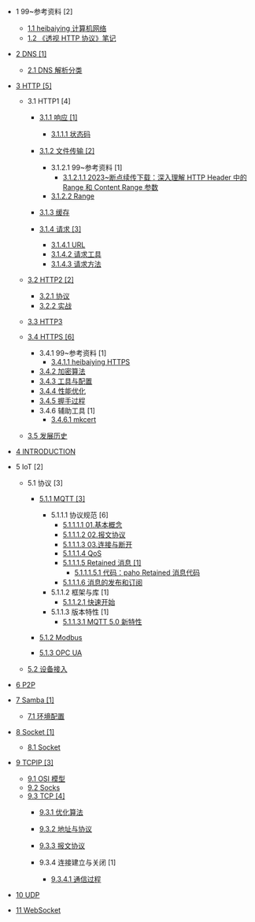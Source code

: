   - 1 99~参考资料 [2]
    - [1.1 heibaiying 计算机网络](/99~参考资料/2020-heibaiying-计算机网络.md)
    - [1.2 《透视 HTTP 协议》笔记](/99~参考资料/《透视%20HTTP%20协议》笔记/README.md)
      
  - [2 DNS [1]](/DNS/README.md)
    - [2.1 DNS 解析分类](/DNS/DNS%20解析分类.md)
  - [3 HTTP [5]](/HTTP/README.md)
    - 3.1 HTTP1 [4]
      - [3.1.1 响应 [1]](/HTTP/HTTP1/响应/README.md)
        - [3.1.1.1 状态码](/HTTP/HTTP1/响应/状态码.md)
      - [3.1.2 文件传输 [2]](/HTTP/HTTP1/文件传输/README.md)
        - 3.1.2.1 99~参考资料 [1]
          - [3.1.2.1.1 2023~断点续传下载：深入理解 HTTP Header 中的 Range 和 Content Range 参数](/HTTP/HTTP1/文件传输/99~参考资料/2023~断点续传下载：深入理解%20HTTP%20Header%20中的%20Range%20和%20Content-Range%20参数.md)
        - [3.1.2.2 Range](/HTTP/HTTP1/文件传输/Range.md)
      - [3.1.3 缓存](/HTTP/HTTP1/缓存/README.md)
        
      - [3.1.4 请求 [3]](/HTTP/HTTP1/请求/README.md)
        - [3.1.4.1 URL](/HTTP/HTTP1/请求/URL.md)
        - [3.1.4.2 请求工具](/HTTP/HTTP1/请求/请求工具.md)
        - [3.1.4.3 请求方法](/HTTP/HTTP1/请求/请求方法.md)
    - [3.2 HTTP2 [2]](/HTTP/HTTP2/README.md)
      - [3.2.1 协议](/HTTP/HTTP2/协议.md)
      - [3.2.2 实战](/HTTP/HTTP2/实战.md)
    - [3.3 HTTP3](/HTTP/HTTP3/README.md)
      
    - [3.4 HTTPS [6]](/HTTP/HTTPS/README.md)
      - 3.4.1 99~参考资料 [1]
        - [3.4.1.1 heibaiying HTTPS](/HTTP/HTTPS/99~参考资料/2020-heibaiying-HTTPS.md)
      - [3.4.2 加密算法](/HTTP/HTTPS/加密算法.md)
      - [3.4.3 工具与配置](/HTTP/HTTPS/工具与配置.md)
      - [3.4.4 性能优化](/HTTP/HTTPS/性能优化.md)
      - [3.4.5 握手过程](/HTTP/HTTPS/握手过程.md)
      - 3.4.6 辅助工具 [1]
        - [3.4.6.1 mkcert](/HTTP/HTTPS/辅助工具/mkcert.md)
    - [3.5 发展历史](/HTTP/发展历史.md)
  - [4 INTRODUCTION](/INTRODUCTION.md)
  - 5 IoT [2]
    - 5.1 协议 [3]
      - [5.1.1 MQTT [3]](/IoT/协议/MQTT/README.md)
        - 5.1.1.1 协议规范 [6]
          - [5.1.1.1.1 01.基本概念](/IoT/协议/MQTT/协议规范/01.基本概念.md)
          - [5.1.1.1.2 02.报文协议](/IoT/协议/MQTT/协议规范/02.报文协议.md)
          - [5.1.1.1.3 03.连接与断开](/IoT/协议/MQTT/协议规范/03.连接与断开.md)
          - [5.1.1.1.4 QoS](/IoT/协议/MQTT/协议规范/QoS.md)
          - [5.1.1.1.5 Retained 消息 [1]](/IoT/协议/MQTT/协议规范/Retained%20消息/README.md)
            - [5.1.1.1.5.1 代码：paho Retained 消息代码](/IoT/协议/MQTT/协议规范/Retained%20消息/代码：paho%20Retained%20消息代码.md)
          - [5.1.1.1.6 消息的发布和订阅](/IoT/协议/MQTT/协议规范/消息的发布和订阅.md)
        - 5.1.1.2 框架与库 [1]
          - [5.1.1.2.1 快速开始](/IoT/协议/MQTT/框架与库/快速开始.md)
        - 5.1.1.3 版本特性 [1]
          - [5.1.1.3.1 MQTT 5.0 新特性](/IoT/协议/MQTT/版本特性/MQTT%205.0%20新特性.md)
      - [5.1.2 Modbus](/IoT/协议/Modbus/README.md)
        
      - [5.1.3 OPC UA](/IoT/协议/OPC-UA/README.md)
        
    - [5.2 设备接入](/IoT/设备接入/README.md)
      
  - [6 P2P](/P2P/README.md)
    
  - [7 Samba [1]](/Samba/README.md)
    - [7.1 环境配置](/Samba/环境配置.md)
  - [8 Socket [1]](/Socket/README.md)
    - [8.1 Socket](/Socket/Socket.md)
  - [9 TCPIP [3]](/TCPIP/README.md)
    - [9.1 OSI 模型](/TCPIP/OSI%20模型.md)
    - [9.2 Socks](/TCPIP/Socks.md)
    - [9.3 TCP [4]](/TCPIP/TCP/README.md)
      - [9.3.1 优化算法](/TCPIP/TCP/优化算法.md)
      - [9.3.2 地址与协议](/TCPIP/TCP/地址与协议.md)
      - [9.3.3 报文协议](/TCPIP/TCP/报文协议/README.md)
        
      - 9.3.4 连接建立与关闭 [1]
        - [9.3.4.1 通信过程](/TCPIP/TCP/连接建立与关闭/通信过程.md)
  - [10 UDP](/UDP/README.md)
    
  - [11 WebSocket](/WebSocket/README.md)
    